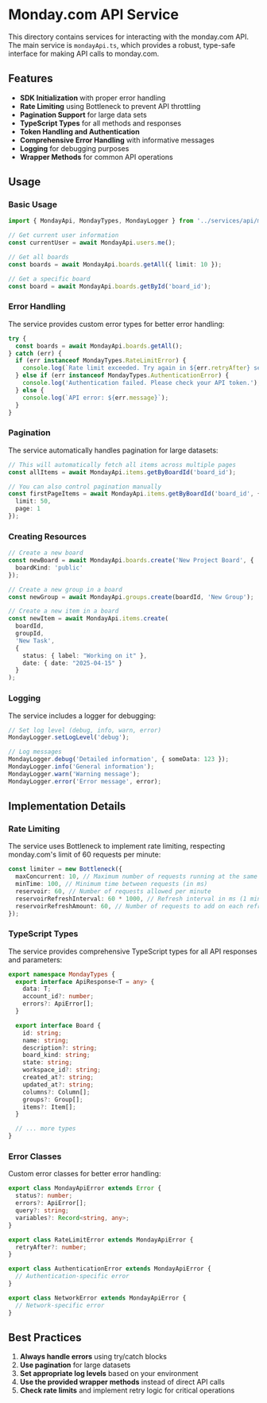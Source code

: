 # Monday.com API Service

This directory contains services for interacting with the monday.com API. The main service is `mondayApi.ts`, which provides a robust, type-safe interface for making API calls to monday.com.

## Features

- **SDK Initialization** with proper error handling
- **Rate Limiting** using Bottleneck to prevent API throttling
- **Pagination Support** for large data sets
- **TypeScript Types** for all methods and responses
- **Token Handling and Authentication**
- **Comprehensive Error Handling** with informative messages
- **Logging** for debugging purposes
- **Wrapper Methods** for common API operations

## Usage

### Basic Usage

```typescript
import { MondayApi, MondayTypes, MondayLogger } from '../services/api/mondayApi';

// Get current user information
const currentUser = await MondayApi.users.me();

// Get all boards
const boards = await MondayApi.boards.getAll({ limit: 10 });

// Get a specific board
const board = await MondayApi.boards.getById('board_id');
```

### Error Handling

The service provides custom error types for better error handling:

```typescript
try {
  const boards = await MondayApi.boards.getAll();
} catch (err) {
  if (err instanceof MondayTypes.RateLimitError) {
    console.log(`Rate limit exceeded. Try again in ${err.retryAfter} seconds.`);
  } else if (err instanceof MondayTypes.AuthenticationError) {
    console.log('Authentication failed. Please check your API token.');
  } else {
    console.log(`API error: ${err.message}`);
  }
}
```

### Pagination

The service automatically handles pagination for large datasets:

```typescript
// This will automatically fetch all items across multiple pages
const allItems = await MondayApi.items.getByBoardId('board_id');

// You can also control pagination manually
const firstPageItems = await MondayApi.items.getByBoardId('board_id', {
  limit: 50,
  page: 1
});
```

### Creating Resources

```typescript
// Create a new board
const newBoard = await MondayApi.boards.create('New Project Board', {
  boardKind: 'public'
});

// Create a new group in a board
const newGroup = await MondayApi.groups.create(boardId, 'New Group');

// Create a new item in a board
const newItem = await MondayApi.items.create(
  boardId,
  groupId,
  'New Task',
  {
    status: { label: "Working on it" },
    date: { date: "2025-04-15" }
  }
);
```

### Logging

The service includes a logger for debugging:

```typescript
// Set log level (debug, info, warn, error)
MondayLogger.setLogLevel('debug');

// Log messages
MondayLogger.debug('Detailed information', { someData: 123 });
MondayLogger.info('General information');
MondayLogger.warn('Warning message');
MondayLogger.error('Error message', error);
```

## Implementation Details

### Rate Limiting

The service uses Bottleneck to implement rate limiting, respecting monday.com's limit of 60 requests per minute:

```typescript
const limiter = new Bottleneck({
  maxConcurrent: 10, // Maximum number of requests running at the same time
  minTime: 100, // Minimum time between requests (in ms)
  reservoir: 60, // Number of requests allowed per minute
  reservoirRefreshInterval: 60 * 1000, // Refresh interval in ms (1 minute)
  reservoirRefreshAmount: 60, // Number of requests to add on each refresh
});
```

### TypeScript Types

The service provides comprehensive TypeScript types for all API responses and parameters:

```typescript
export namespace MondayTypes {
  export interface ApiResponse<T = any> {
    data: T;
    account_id?: number;
    errors?: ApiError[];
  }

  export interface Board {
    id: string;
    name: string;
    description?: string;
    board_kind: string;
    state: string;
    workspace_id?: string;
    created_at?: string;
    updated_at?: string;
    columns?: Column[];
    groups?: Group[];
    items?: Item[];
  }

  // ... more types
}
```

### Error Classes

Custom error classes for better error handling:

```typescript
export class MondayApiError extends Error {
  status?: number;
  errors?: ApiError[];
  query?: string;
  variables?: Record<string, any>;
}

export class RateLimitError extends MondayApiError {
  retryAfter?: number;
}

export class AuthenticationError extends MondayApiError {
  // Authentication-specific error
}

export class NetworkError extends MondayApiError {
  // Network-specific error
}
```

## Best Practices

1. **Always handle errors** using try/catch blocks
2. **Use pagination** for large datasets
3. **Set appropriate log levels** based on your environment
4. **Use the provided wrapper methods** instead of direct API calls
5. **Check rate limits** and implement retry logic for critical operations